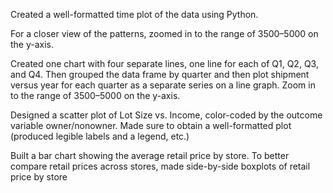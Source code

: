 Created a well-formatted time plot of the data using Python.

For a closer view of the patterns, zoomed in to the range of 3500–5000 on the y-axis.

Created one chart with four separate lines, one line for each of Q1, Q2, Q3, and Q4. Then grouped the data frame by quarter and then plot shipment versus year for each quarter as a separate series on a line graph. Zoom in to the range of 3500–5000 on the y-axis.

Designed a scatter plot of Lot Size vs. Income, color-coded by the outcome variable owner/nonowner. Made sure to obtain a well-formatted plot (produced legible labels and a legend, etc.)

Built a bar chart showing the average retail price by store. To better compare retail prices across stores, made side-by-side boxplots of retail price by store
